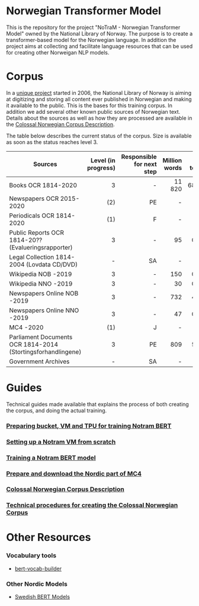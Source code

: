 # Norwegian Transformer Model
This is the repository for the project "NoTraM - Norwegian Transformer Model" owned by the National Library of Norway. The purpose is to create a transformer-based model for the Norwegian language. In addition the project aims at collecting and facilitate language resources that can be used for creating other Norweigan NLP models.

# Corpus
In a [unique project](https://www.zdnet.com/article/norways-petabyte-plan-store-everything-ever-published-in-a-1000-year-archive/) started in 2006, the National Library of Norway is aiming at digitizing and storing all content ever published in Norwegian and making it available to the public. This is the bases for this training corpus. In addition we add several other known public sources of Norwegian text. Details about the sources as well as how they are processed are available in the [Colossal Norwegian Corpus Description](https://github.com/NBAiLab/notram/blob/master/guides/corpus_description.md).

The table below describes the current status of the corpus. Size is available as soon as the status reaches level 3.

| Sources  |  Level (in progress) | Responsible for next step | Million words | Gb text |
| -------- |  -----:|  -----:| -----:| -----:|
| Books OCR 1814-2020| 3 | - | 11 820| 68.0 |
| Newspapers OCR 2015-2020| (2) | PE | - | - |
| Periodicals OCR 1814-2020 | (1) |  F | - | - |
| Public Reports OCR 1814-20?? (Evalueringsrapporter) | 3 |  - | 95 | 0.7 |
| Legal Collection 1814-2004 (Lovdata CD/DVD) | - |  SA | - | - |
| Wikipedia NOB -2019  | 3 |  - | 150 | 0.9 |
| Wikipedia NNO -2019 | 3 |  - | 30 | 0.2 |
| Newspapers Online NOB -2019 | 3 |  - | 732 | 4.4 |
| Newspapers Online NNO -2019 | 3 |  - | 47 | 0.3 |
| MC4 -2020 | (1) |  J | - | - |
| Parliament Documents OCR 1814-2014 (Stortingsforhandlingene)  | 3 |  PE | 809 | 5.1 |
| Government Archives  | - |  SA | - | - |



# Guides
Technical guides made available that explains the process of both creating the corpus, and doing the actual training. 
### [Preparing bucket, VM and TPU for training Notram BERT](https://github.com/NBAiLab/notram/blob/master/guides/setting_up_machines_for_training.md)
### [Setting up a Notram VM from scratch](https://github.com/NBAiLab/notram/blob/master/guides/set_up_vm.md)
### [Training a Notram BERT model](https://github.com/NBAiLab/notram/blob/master/guides/start_training.md)
### [Prepare and download the Nordic part of MC4](https://github.com/NBAiLab/notram/blob/master/guides/prepare_common_crawl.md)
### [Colossal Norwegian Corpus Description](https://github.com/NBAiLab/notram/blob/master/guides/corpus_description.md)
### [Technical procedures for creating the Colossal Norwegian Corpus](https://github.com/NBAiLab/notram/blob/master/guides/creating_corpus.md)

# Other Resources
### Vocabulary tools
* [bert-vocab-builder](https://github.com/kwonmha/bert-vocab-builder)

### Other Nordic Models
* [Swedish BERT Models](https://github.com/Kungbib/swedish-bert-models)

